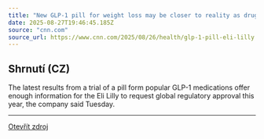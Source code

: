 ```yaml
---
title: "New GLP-1 pill for weight loss may be closer to reality as drugmaker Eli Lilly says it will file for regulatory approval"
date: 2025-08-27T19:46:45.185Z
source: "cnn.com"
source_url: https://www.cnn.com/2025/08/26/health/glp-1-pill-eli-lilly
---
```


## Shrnutí (CZ)
The latest results from a trial of a pill form popular GLP-1 medications offer enough information for the Eli Lilly to request global regulatory approval this year, the company said Tuesday.

---

[Otevřít zdroj](https://www.cnn.com/2025/08/26/health/glp-1-pill-eli-lilly)
